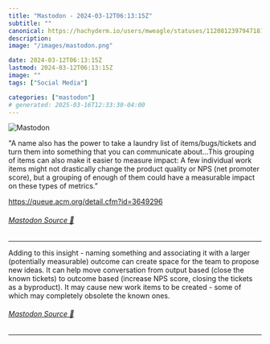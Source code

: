 ```yaml
---
title: "Mastodon - 2024-03-12T06:13:15Z"
subtitle: ""
canonical: https://hachyderm.io/users/mweagle/statuses/112081239794718115
description:
image: "/images/mastodon.png"

date: 2024-03-12T06:13:15Z
lastmod: 2024-03-12T06:13:15Z
image: ""
tags: ["Social Media"]

categories: ["mastodon"]
# generated: 2025-03-16T12:33:30-04:00
---
```

![Mastodon](/images/mastodon.png)

<p>&quot;A name also has the power to take a laundry list of items/bugs/tickets and turn them into something that you can communicate about…This grouping of items can also make it easier to measure impact: A few individual work items might not drastically change the product quality or NPS (net promoter score), but a grouping of enough of them could have a measurable impact on these types of metrics.”</p><p><a href="https://queue.acm.org/detail.cfm?id=3649296" target="_blank" rel="nofollow noopener noreferrer" translate="no"><span class="invisible">https://</span><span class="ellipsis">queue.acm.org/detail.cfm?id=36</span><span class="invisible">49296</span></a></p>


###### [Mastodon Source 🐘](https://hachyderm.io/@mweagle/112081239794718115)

___

<p>Adding to this insight - naming something and associating it with a larger (potentially measurable) outcome can create space for the team to propose new ideas. It can help move conversation from output based (close the known tickets) to outcome based (increase NPS score, closing the tickets as a byproduct).  It may cause new work items to be created - some of which may completely obsolete the known ones.</p>


###### [Mastodon Source 🐘](https://hachyderm.io/@mweagle/112081312867647078)

___
